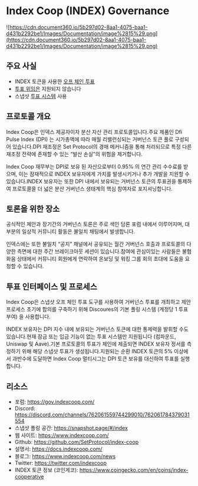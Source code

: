# Index Coop (INDEX) Governance

![https://cdn.document360.io/5b297d02-8aa1-4075-baa1-d431b2292be1/Images/Documentation/image%2815%29.png](https://cdn.document360.io/5b297d02-8aa1-4075-baa1-d431b2292be1/Images/Documentation/image%2815%29.png)

## 주요 사실

- INDEX 토큰을 사용한 [오프 체인 투표](../../governance-concept/On%20Chain%20vs.%20Off%20Chain%20Voting/readme.md)
- [투표 위임은](../../governance-concept/Vote%20Delegation/readme.md) 지원되지 않습니다
- 스냅샷 [투표 시스템](../../governance-frameworks/Snapshot%20Polls/readme.md) 사용

## 프로토콜 개요

Index Coop은 인덱스 제공자이자 분산 자산 관리 프로토콜입니다.주요 제품인 Dfi Pulse Index (DPI) 는 시가총액에 따라 매월 리밸런싱되는 거버넌스 토큰 풀로 구성되어 있습니다.DPI 재조정은 Set Protocol의 경매 메커니즘을 통해 처리되므로 특정 다른 재조정 전략에 존재할 수 있는 “발산 손실”의 위험을 제거합니다.

Index Coop 재무부는 DPI로 보유 된 자산으로부터 0.95% 의 연간 관리 수수료를 받으며, 이는 잠재적으로 INDEX 보유자에게 가치를 발생시키거나 추가 개발을 지원할 수 있습니다.INDEX 보유자는 또한 DPI 내에서 보유되는 거버넌스 토큰의 투표권을 통제하여 프로토콜을 더 넓은 분산 거버넌스 생태계의 핵심 참여자로 포지셔닝합니다.

## 토론을 위한 장소

공식적인 제안과 장기간의 거버넌스 토론은 주로 색인 담론 포럼 내에서 이루어지며, 대부분의 일상적 커뮤니티 활동은 불일치 채팅에서 발생합니다.

인덱스에는 또한 불일치 “공지” 채널에서 공유되는 월간 거버넌스 호출과 프로토콜의 다양한 측면에 대한 주간 브레이크아웃 세션이 있습니다.참여에 관심이있는 사람들은 불협화음 상태에서 커뮤니티 회원에게 연락하여 온보딩 및 워킹 그룹 회의 초대에 도움을 요청할 수 있습니다.

## 투표 인터페이스 및 프로세스

Index Coop은 스냅샷 오프 체인 투표 도구를 사용하여 거버넌스 투표를 개최하고 제안 프로세스 초기에 합의를 구축하기 위해 Discoures의 기본 폴링 시스템 (계정당 1 투표 부여) 을 사용합니다.

INDEX 보유자는 DPI 지수 내에 보유되는 거버넌스 토큰에 대한 통제력을 발휘할 수도 있습니다.현재 잠금 또는 입금 기능이 없는 투표 시스템만 지원됩니다 (컴파운드, Uniswap 및 Aave).기본 프로토콜의 투표가 체인에 제출되면 INDEX 보유자 정서를 측정하기 위해 해당 스냅샷 투표가 생성됩니다.지원되는 순환 INDEX 토큰의 5% 이상에서 과반수에 도달하면 Index Coop 멀티시그는 DPI 토큰 보유를 대신하여 투표를 실행합니다.

## 리소스

- 포럼: https://gov.indexcoop.com/
- Discord: https://discord.com/channels/762061559744299010/762061784379031554
- 스냅샷 폴링 공간: https://snapshot.page/#/index
- 웹 사이트: https://www.indexcoop.com/
- Github: https://github.com/SetProtocol/index-coop
- 설명서: https://docs.indexcoop.com/
- 블로그: https://www.indexcoop.com/news
- Twitter: https://twitter.com/indexcoop
- INDEX 토큰 정보 (코인게코): https://www.coingecko.com/en/coins/index-cooperative

